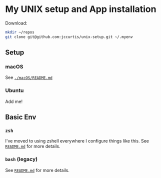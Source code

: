 # My UNIX setup and App installation

Download:

```bash
mkdir ~/repos
git clone git@github.com:jccurtis/unix-setup.git ~/.myenv
```

## Setup

### macOS

See [`./macOS/README.md`](./macOS/README.md)

### Ubuntu

Add me!

## Basic Env

### `zsh`

I've moved to using zshell everywhere I configure things like this. See
[`README.md`](./shell/zsh/README.md) for more details.

### `bash` (legacy)

See [`README.md`](./shell/bash/README.md) for more details.
